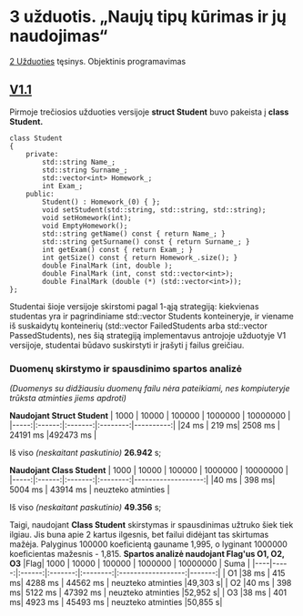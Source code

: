 # 3 užduotis. „Naujų tipų kūrimas ir jų naudojimas“
[2 Užduoties](https://github.com/gabijabalionyt/2-uzduotis) tęsinys. Objektinis programavimas

## [V1.1]()

Pirmoje trečiosios užduoties versijoje **struct Student** buvo pakeista į **class Student.**
```
class Student
{
    private:
        std::string Name_;
        std::string Surname_;
        std::vector<int> Homework_;
        int Exam_;
    public:
        Student() : Homework_(0) { };
        void setStudent(std::string, std::string, std::string);
        void setHomework(int);
        void EmptyHomework();
        std::string getName() const { return Name_; }
        std::string getSurname() const { return Surname_; }
        int getExam() const { return Exam_; }
        int getSize() const { return Homework_.size(); }
        double FinalMark (int, double );
        double FinalMark (int, const std::vector<int>);
        double FinalMark (double (*) (std::vector<int>));
};

```
Studentai šioje versijoje skirstomi pagal 1-ąją strategiją: kiekvienas studentas yra ir pagrindiniame std::vector<Student> Students konteineryje, ir viename iš suskaidytų konteinerių (std::vector<Student> FailedStudents arba std::vector<Student> PassedStudents), nes šią strategiją implementavus antrojoje užduotyje V1 versijoje, studentai būdavo suskirstyti ir įrašyti į failus greičiau.
  
 ### **Duomenų skirstymo ir spausdinimo spartos analizė**
 *(Duomenys su didžiausiu duomenų failu nėra pateikiami, nes kompiuteryje trūksta atminties jiems apdroti)*
 
  **Naudojant Struct Student**
 | 1000 |  10000 |  100000 | 1000000  |  10000000 |
 |-----:|:------:|:-------:|:--------:|----------:|
 |24 ms | 219  ms| 2508 ms | 24191 ms |492473  ms |
 
 Iš viso *(neskaitant paskutinio)* **26.942** s;
  
  **Naudojant Class Student**
   | 1000 |  10000 |  100000 | 1000000  |      10000000      |
   |-----:|:------:|:-------:|:--------:|-------------------:|
   |40 ms | 398  ms| 5004 ms | 43914 ms | neuzteko atminties |
   
  Iš viso *(neskaitant paskutinio)* **49.356** s;
  
  Taigi, naudojant **Class Student** skirstymas ir spausdinimas užtruko šiek tiek ilgiau. Jis buna apie 2 kartus ilgesnis, bet failui didėjant tas skirtumas mažėja. Palyginus 100000 koeficientą gauname 1,995, o lyginant 1000000  koeficientas mažesnis - 1,815.
  **Spartos analizė naudojant Flag'us O1, O2, O3**
   |Flag| 1000 |  10000 |  100000 | 1000000  |      10000000      |  Suma  |
   |----|-----:|:------:|:-------:|:--------:|:------------------:|-------:|
   | O1 |38 ms | 415  ms| 4288 ms | 44562 ms | neuzteko atminties |49,303 s|
   | O2 |40 ms | 398  ms| 5122 ms | 47392 ms | neuzteko atminties |52,952 s|
   | O3 |38 ms | 401  ms| 4923 ms | 45493 ms | neuzteko atminties |50,855 s|

